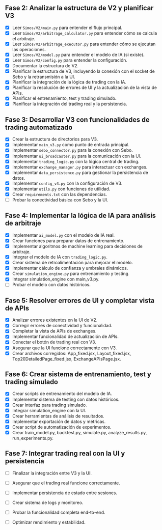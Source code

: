 ## Fase 2: Analizar la estructura de V2 y planificar V3

- [x] Leer `Simos/V2/main.py` para entender el flujo principal.
- [x] Leer `Simos/V2/arbitrage_calculator.py` para entender cómo se calcula el arbitraje.
- [x] Leer `Simos/V2/arbitrage_executor.py` para entender cómo se ejecutan las operaciones.
- [x] Leer `Simos/V2/model.py` para entender el modelo de IA (si existe).
- [x] Leer `Simos/V2/config.py` para entender la configuración.
- [x] Documentar la estructura de V2.
- [x] Planificar la estructura de V3, incluyendo la conexión con el socket de Sebo y la retransmisión a la UI.
- [x] Planificar la integración de la lógica de trading con la IA.
- [x] Planificar la resolución de errores de UI y la actualización de la vista de APIs.
- [x] Planificar el entrenamiento, test y trading simulado.
- [x] Planificar la integración del trading real y la persistencia.

## Fase 3: Desarrollar V3 con funcionalidades de trading automatizado

- [x] Crear la estructura de directorios para V3.
- [x] Implementar `main_v3.py` como punto de entrada principal.
- [x] Implementar `sebo_connector.py` para la conexión con Sebo.
- [x] Implementar `ui_broadcaster.py` para la comunicación con la UI.
- [x] Implementar `trading_logic.py` con la lógica central de trading.
- [x] Implementar `exchange_manager.py` para interactuar con exchanges.
- [x] Implementar `data_persistence.py` para gestionar la persistencia de datos.
- [x] Implementar `config_v3.py` con la configuración de V3.
- [x] Implementar `utils.py` con funciones de utilidad.
- [x] Crear `requirements.txt` con las dependencias.
- [ ] Probar la conectividad básica con Sebo y la UI.

## Fase 4: Implementar la lógica de IA para análisis de arbitraje

- [x] Implementar `ai_model.py` con el modelo de IA real.
- [x] Crear funciones para preparar datos de entrenamiento.
- [x] Implementar algoritmos de machine learning para decisiones de arbitraje.
- [x] Integrar el modelo de IA con `trading_logic.py`.
- [x] Crear sistema de retroalimentación para mejorar el modelo.
- [x] Implementar cálculo de confianza y umbrales dinámicos.
- [x] Crear `simulation_engine.py` para entrenamiento y testing.
- [x] Integrar simulation_engine con main_v3.py.
- [ ] Probar el modelo con datos históricos.

## Fase 5: Resolver errores de UI y completar vista de APIs

- [x] Analizar errores existentes en la UI de V2.
- [x] Corregir errores de conectividad y funcionalidad.
- [x] Completar la vista de APIs de exchanges.
- [x] Implementar funcionalidad de actualización de APIs.
- [x] Conectar el botón de trading real con V3.
- [x] Asegurar que la UI funcione correctamente con V3.
- [x] Crear archivos corregidos: App_fixed.jsx, Layout_fixed.jsx, Top20DetailedPage_fixed.jsx, ExchangeAPIsPage.jsx.

## Fase 6: Crear sistema de entrenamiento, test y trading simulado

- [x] Crear scripts de entrenamiento del modelo de IA.
- [x] Implementar sistema de testing con datos históricos.
- [x] Crear interfaz para trading simulado.
- [x] Integrar simulation_engine con la UI.
- [x] Crear herramientas de análisis de resultados.
- [x] Implementar exportación de datos y métricas.
- [x] Crear script de automatización de experimentos.
- [x] Crear train_model.py, backtest.py, simulate.py, analyze_results.py, run_experiments.py.

## Fase 7: Integrar trading real con la UI y persistencia

- [ ] Finalizar la integración entre V3 y la UI.
- [ ] Asegurar que el trading real funcione correctamente.
- [ ] Implementar persistencia de estado entre sesiones.
- [ ] Crear sistema de logs y monitoreo.
- [ ] Probar la funcionalidad completa end-to-end.
- [ ] Optimizar rendimiento y estabilidad.


